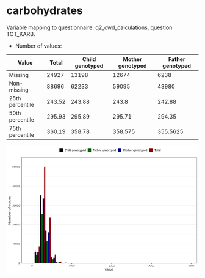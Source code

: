 # carbohydrates
Variable mapping to questionnaire: q2_cwd_calculations, question TOT_KARB.
- Number of values:

| Value | Total | Child genotyped | Mother genotyped | Father genotyped |
| ----- | ----- | --------------- | ---------------- | ---------------- |
| Missing | 24927 | 13198 | 12674 | 6238 |
| Non-missing | 88696 | 62233 | 59095 | 43980 |
| 25th percentile | 243.52 | 243.88 | 243.8 | 242.88 |
| 50th percentile | 295.93 | 295.89 | 295.71 | 294.35 |
| 75th percentile | 360.19 | 358.78 | 358.575 | 355.5625 |



![](carbohydrates_n.png)



